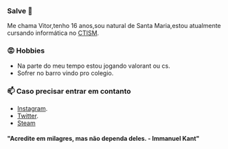 ###  Salve 👺

Me chama Vitor,tenho 16 anos,sou natural de Santa Maria,estou atualmente cursando informática no [CTISM](https://www.ufsm.br/unidades-universitarias/ctism/).

### 😡 Hobbies

* Na parte do meu tempo estou jogando valorant ou cs.
* Sofrer no barro vindo pro colegio.
### 📫 Caso precisar entrar em contanto 
* [Instagram](Instagram.com/vitor.pps). 
* [Twitter](https://twitter.com/d9light_).
* [Steam](https://steamcommunity.com/id/d9light)
 




#### "Acredite em milagres, mas não dependa deles.   - Immanuel Kant" 
